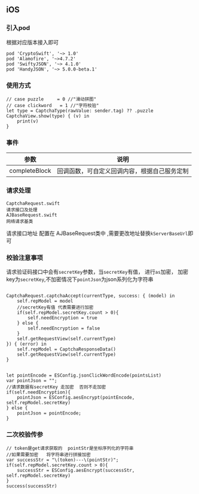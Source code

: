 ## iOS
### 引入pod  
根据对应版本接入即可
```
pod 'CryptoSwift', '~> 1.0'
pod 'Alamofire', '~>4.7.2'
pod 'SwiftyJSON', '~> 4.1.0'
pod 'HandyJSON', '~> 5.0.0-beta.1'
```


### 使用方式
```
// case puzzle     = 0 //"滑动拼图"
// case clickword   = 1 //"字符校验"
let type = CaptchaType(rawValue: sender.tag) ?? .puzzle
CaptchaView.show(type) { (v) in
    print(v)
}
```

### 事件

| 参数  | 说明  |
| ------------ | ------------ |
| completeBlock | 回调函数，可自定义回调内容，根据自己服务定制 |

### 请求处理
```
CaptchaRequest.swift
请求接口及处理
AJBaseRequest.swift
网络请求基类
```
请求接口地址 配置在 AJBaseRequest类中 ,需要更改地址替换`kServerBaseUrl`即可

### 校验注意事项
请求验证码接口中会有`secretKey`参数，当`secretKey`有值， 进行`as`加密， 加密key为`secretKey`,不加密情况下`pointJson`为json系列化为字符串
```

CaptchaRequest.captchaAccept(currentType, success: { (model) in
    self.repModel = model
    //secretKey有值 代表需要进行加密
    if(self.repModel.secretKey.count > 0){
        self.needEncryption = true
    } else {
        self.needEncryption = false
    }
    self.getRequestView(self.currentType)
}) { (error) in
    self.repModel = CaptchaResponseData()
    self.getRequestView(self.currentType)
}


let pointEncode = ESConfig.jsonClickWordEncode(pointsList)
var pointJson = "";
//请求数据有secretKey 走加密  否则不走加密
if(self.needEncryption){
    pointJson = ESConfig.aesEncrypt(pointEncode, self.repModel.secretKey)
} else {
    pointJson = pointEncode;
}

```

### 二次校验传参
```
// token是get请求获取的  pointStr是坐标序列化的字符串  
//如果需要加密   将字符串进行拼接加密
var successStr = "\(token)---\(pointStr)";
if(self.repModel.secretKey.count > 0){
    successStr = ESConfig.aesEncrypt(successStr, self.repModel.secretKey)
}
success(successStr)
```

